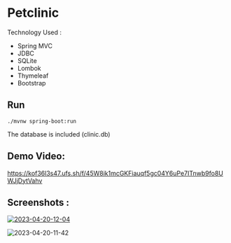 # Petclinic

Technology Used :
* Spring MVC
* JDBC
* SQLite
* Lombok
* Thymeleaf
* Bootstrap

## Run

```
./mvnw spring-boot:run
```
The database is included (clinic.db)

## Demo Video: 
https://kof36l3s47.ufs.sh/f/45W8ik1mcGKFiauqf5gc04Y6uPe7ITnwb9fo8UWJjDytVahv


## Screenshots :

<a href="https://imgbb.com/"><img src="https://i.ibb.co/qpMtw65/2023-04-20-12-04.png" alt="2023-04-20-12-04" border="0"></a>

<img src="https://i.ibb.co/FXTgDZv/2023-04-20-11-42.png" alt="2023-04-20-11-42" border="0"></a>
